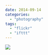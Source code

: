 ```yaml
---
date: 2014-09-14
categories: 
  - "photography"
tags: 
  - "flickr"
  - "ifttt"
---
```


![](https://farm6.staticflickr.com/5596/15051254398_87c0025650_b.jpg)
